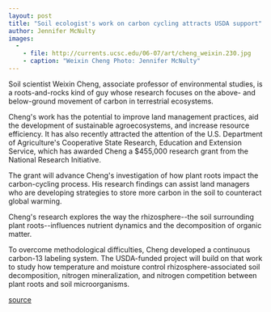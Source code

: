```yaml
---
layout: post
title: "Soil ecologist's work on carbon cycling attracts USDA support"
author: Jennifer McNulty
images:
  -
    - file: http://currents.ucsc.edu/06-07/art/cheng_weixin.230.jpg
    - caption: "Weixin Cheng Photo: Jennifer McNulty"
---
```


Soil scientist Weixin Cheng, associate professor of environmental studies, is a roots-and-rocks kind of guy whose research focuses on the above- and below-ground movement of carbon in terrestrial ecosystems.

Cheng's work has the potential to improve land management practices, aid the development of sustainable agroecosystems, and increase resource efficiency. It has also recently attracted the attention of the U.S. Department of Agriculture's Cooperative State Research, Education and Extension Service, which has awarded Cheng a $455,000 research grant from the National Research Initiative.

The grant will advance Cheng's investigation of how plant roots impact the carbon-cycling process. His research findings can assist land managers who are developing strategies to store more carbon in the soil to counteract global warming.

Cheng's research explores the way the rhizosphere--the soil surrounding plant roots--influences nutrient dynamics and the decomposition of organic matter.

To overcome methodological difficulties, Cheng developed a continuous carbon-13 labeling system. The USDA-funded project will build on that work to study how temperature and moisture control rhizosphere-associated soil decomposition, nitrogen mineralization, and nitrogen competition between plant roots and soil microorganisms.

  

[source](http://www1.ucsc.edu/currents/06-07/11-13/cheng.asp "Permalink to cheng")
